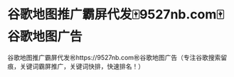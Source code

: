 # 谷歌地图推广霸屏代发🀄️9527nb.com🀄️谷歌地图广告

谷歌地图推广霸屏代发㊗️https://9527nb.com㊗️谷歌地图广告（专注谷歌搜索留痕，关键词霸屏推广，关键词快排，快速排名！）